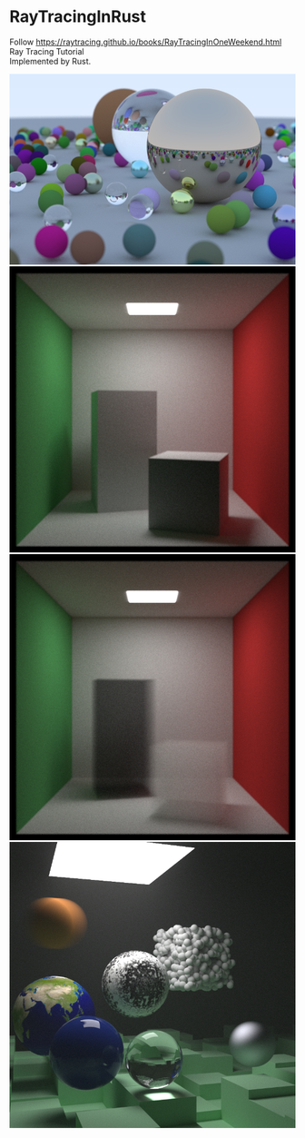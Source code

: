 # RayTracingInRust
Follow https://raytracing.github.io/books/RayTracingInOneWeekend.html Ray Tracing Tutorial  
Implemented by Rust.

![Image text](img/image.jpg)  
![Image text](img/CornellBox.png)  
![Image text](img/volume.png)  
![Image text](img/final.png)  
